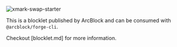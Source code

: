 ![xmark-swap-starter](https://www.arcblock.io/.netlify/functions/badge/?text=xmark-swap-starter)

This is a blocklet published by ArcBlock and can be consumed with `@arcblock/forge-cli`.

Checkout [blocklet.md] for more information.

